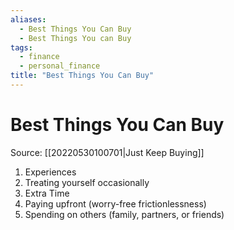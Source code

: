 ```yaml
---
aliases:
  - Best Things You Can Buy
  - Best Things You can Buy
tags:
  - finance
  - personal_finance
title: "Best Things You Can Buy"
---
```


# Best Things You Can Buy

Source: [[20220530100701|Just Keep Buying]]

1. Experiences
2. Treating yourself occasionally
3. Extra Time
4. Paying upfront (worry-free frictionlessness)
5. Spending on others (family, partners, or friends)